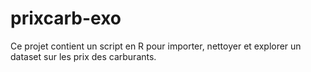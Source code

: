 # prixcarb-exo
Ce projet contient un script en R pour importer, nettoyer et explorer un dataset sur les prix des carburants.
